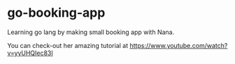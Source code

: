 # go-booking-app
Learning go lang by making small booking app with Nana.

You can check-out her amazing tutorial at https://www.youtube.com/watch?v=yyUHQIec83I
